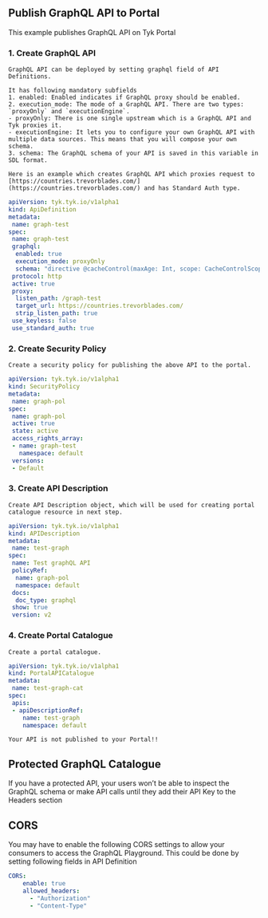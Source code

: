 ## Publish GraphQL API to Portal

This example publishes GraphQL API on Tyk Portal

### 1. Create GraphQL API
    GraphQL API can be deployed by setting graphql field of API Definitions.
     
    It has following mandatory subfields
    1. enabled: Enabled indicates if GraphQL proxy should be enabled.
    2. execution_mode: The mode of a GraphQL API. There are two types: `proxyOnly` and `executionEngine`.
    - proxyOnly: There is one single upstream which is a GraphQL API and Tyk proxies it.
    - executionEngine: It lets you to configure your own GraphQL API with multiple data sources. This means that you will compose your own schema.
    3. schema: The GraphQL schema of your API is saved in this variable in SDL format.

    Here is an example which creates GraphQL API which proxies request to [https://countries.trevorblades.com/](https://countries.trevorblades.com/) and has Standard Auth type.

```yaml
apiVersion: tyk.tyk.io/v1alpha1
kind: ApiDefinition
metadata:
 name: graph-test
spec:
 name: graph-test
 graphql:
  enabled: true
  execution_mode: proxyOnly
  schema: "directive @cacheControl(maxAge: Int, scope: CacheControlScope) on FIELD_DEFINITION | OBJECT | INTERFACE\n\nenum CacheControlScope {\n  PUBLIC\n  PRIVATE\n}\n\ntype Continent {\n  code: ID!\n  name: String!\n  countries: [Country!]!\n}\n\ninput ContinentFilterInput {\n  code: StringQueryOperatorInput\n}\n\ntype Country {\n  code: ID!\n  name: String!\n  native: String!\n  phone: String!\n  continent: Continent!\n  capital: String\n  currency: String\n  languages: [Language!]!\n  emoji: String!\n  emojiU: String!\n  states: [State!]!\n}\n\ninput CountryFilterInput {\n  code: StringQueryOperatorInput\n  currency: StringQueryOperatorInput\n  continent: StringQueryOperatorInput\n}\n\ntype Language {\n  code: ID!\n  name: String\n  native: String\n  rtl: Boolean!\n}\n\ninput LanguageFilterInput {\n  code: StringQueryOperatorInput\n}\n\ntype Query {\n  continents(filter: ContinentFilterInput): [Continent!]!\n  continent(code: ID!): Continent\n  countries(filter: CountryFilterInput): [Country!]!\n  country(code: ID!): Country\n  languages(filter: LanguageFilterInput): [Language!]!\n  language(code: ID!): Language\n}\n\ntype State {\n  code: String\n  name: String!\n  country: Country!\n}\n\ninput StringQueryOperatorInput {\n  eq: String\n  ne: String\n  in: [String]\n  nin: [String]\n  regex: String\n  glob: String\n}\n\n\"\"\"The `Upload` scalar type represents a file upload.\"\"\"\nscalar Upload\n"
 protocol: http
 active: true
 proxy:
  listen_path: /graph-test
  target_url: https://countries.trevorblades.com/
  strip_listen_path: true
 use_keyless: false
 use_standard_auth: true   
```

### 2. Create Security Policy
    Create a security policy for publishing the above API to the portal.

```yaml
apiVersion: tyk.tyk.io/v1alpha1
kind: SecurityPolicy
metadata:
 name: graph-pol
spec:
 name: graph-pol
 active: true
 state: active
 access_rights_array:
 - name: graph-test
   namespace: default
 versions:
 - Default
```

### 3. Create API Description
    Create API Description object, which will be used for creating portal catalogue resource in next step.

```yaml
apiVersion: tyk.tyk.io/v1alpha1
kind: APIDescription
metadata:
 name: test-graph
spec:
 name: Test graphQL API
 policyRef:
  name: graph-pol
  namespace: default
 docs: 
  doc_type: graphql
 show: true
 version: v2
```

### 4. Create Portal Catalogue
    Create a portal catalogue.

```yaml
apiVersion: tyk.tyk.io/v1alpha1
kind: PortalAPICatalogue
metadata:
 name: test-graph-cat
spec:
 apis:
 - apiDescriptionRef:
    name: test-graph
    namespace: default
```

    Your API is not published to your Portal!!


## Protected GraphQL Catalogue

If you have a protected API, your users won’t be able to inspect the GraphQL schema or make API calls until they add their API Key to the Headers section


## CORS

You may have to enable the following CORS settings to allow your consumers to access the GraphQL Playground.
This could be done by setting following fields in API Definition

```yaml
CORS:
    enable: true
    allowed_headers:
      - "Authorization"
      - "Content-Type"
```
